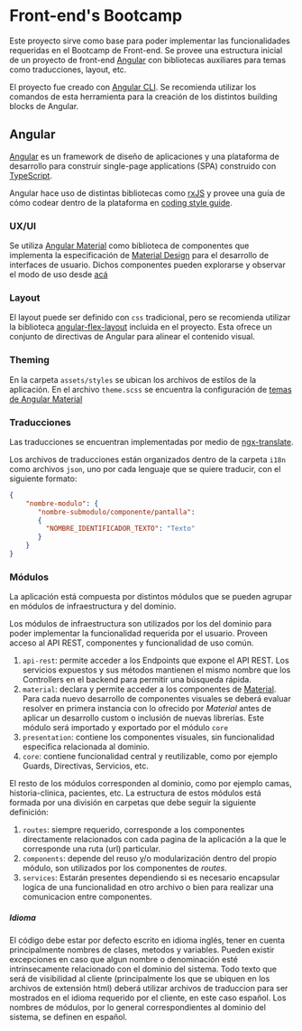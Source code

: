 # Front-end's Bootcamp

Este proyecto sirve como base para poder implementar las funcionalidades requeridas en el Bootcamp de Front-end. Se provee una estructura inicial de un proyecto de front-end [Angular](https://angular.io) con bibliotecas auxiliares para temas como traducciones, layout, etc.

El proyecto fue creado con [Angular CLI](https://www.npmjs.com/package/@angular/cli#usage). Se recomienda utilizar los comandos de esta herramienta para la creación de los distintos building blocks de Angular.

## Angular

[Angular](https://angular.io/guide/what-is-angular) es un framework de diseño de aplicaciones y una plataforma de desarrollo para construir single-page applications (SPA) construido con [TypeScript](https://www.typescriptlang.org/).

Angular hace uso de distintas bibliotecas como [rxJS](https://rxjs.dev/guide/overview) y provee una guía de cómo codear dentro de la plataforma en [coding style guide](https://angular.io/guide/styleguide).

### UX/UI

Se utiliza [Angular Material](https://material.angular.io) como biblioteca de componentes que implementa la especificación de [Material Design](https://material.io/design) para el desarrollo de interfaces de usuario. Dichos componentes pueden explorarse y observar el modo de uso desde [acá](https://material.angular.io/components/categories)

### Layout

El layout puede ser definido con `css` tradicional, pero se recomienda utilizar la biblioteca [angular-flex-layout](https://github.com/angular/flex-layout) incluida en el proyecto. Esta ofrece un conjunto de directivas de Angular para alinear el contenido visual.

### Theming

En la carpeta `assets/styles` se ubican los archivos de estilos de la aplicación. En el archivo `theme.scss` se encuentra la configuración de [temas de Angular Material](https://material.angular.io/guide/theming)
### Traducciones

Las traducciones se encuentran implementadas por medio de [ngx-translate](https://github.com/ngx-translate/core).

Los archivos de traducciones están organizados dentro de la carpeta `i18n` como archivos `json`, uno por cada lenguaje que se quiere traducir, con el siguiente formato:

```json
{
    "nombre-modulo": {
       "nombre-submodulo/componente/pantalla": 
	   {
         "NOMBRE_IDENTIFICADOR_TEXTO": "Texto"
       }
    }
}
```

### Módulos

La aplicación está compuesta por distintos módulos que se pueden agrupar en módulos de infraestructura y del dominio.

Los módulos de infraestructura son utilizados por los del dominio para poder implementar la funcionalidad requerida por el usuario. Proveen acceso al API REST, componentes y funcionalidad de uso común.

1. `api-rest`: permite acceder a los Endpoints que expone el API REST. Los servicios expuestos y sus métodos mantienen el mismo nombre que los Controllers en el backend para permitir una búsqueda rápida.
3. `material`: declara y permite acceder a los componentes de [Material](https://material.angular.io/). Para cada nuevo desarrollo de componentes visuales se deberá evaluar resolver en primera instancia con lo ofrecido por *Material* antes de aplicar un desarrollo custom o inclusión de nuevas librerías. Este módulo será importado y exportado por el módulo `core`
4. `presentation`: contiene los componentes visuales, sin funcionalidad especifica relacionada al dominio.
5. `core`: contiene funcionalidad central y reutilizable, como por ejemplo Guards, Directivas, Servicios, etc.

El resto de los módulos corresponden al dominio, como por ejemplo camas, historia-clinica, pacientes, etc.
La estructura de estos módulos está formada por una división en carpetas que debe seguir la siguiente definición:

1. `routes`: siempre requerido, corresponde a los componentes directamente relacionados con cada pagina de la aplicación a la que le
   corresponde una ruta (url) particular.
2. `components`: depende del reuso y/o modularización dentro del propio módulo, son utilizados por los componentes de *routes*.
3. `services`: Estarán presentes dependiendo si es necesario encapsular logica de una funcionalidad en otro archivo o bien para realizar 
   una comunicacion entre componentes.

##### Idioma
El código debe estar por defecto escrito en idioma inglés, tener en cuenta principalmente nombres de clases, metodos y variables. Pueden existir excepciones en caso que algun nombre o denominación esté intrinsecamente relacionado con el dominio del sistema.
Todo texto que será de visibilidad al cliente (principalmente los que se ubiquen en los archivos de extensión html) deberá utilizar archivos de traduccion para ser mostrados en el idioma requerido por el cliente, en este caso español.
Los nombres de módulos, por lo general correspondientes al dominio del sistema, se definen en español. 

